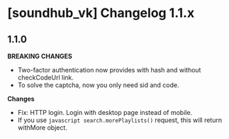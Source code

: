 # [soundhub_vk] Changelog 1.1.x

## 1.1.0

**BREAKING CHANGES**

* Two-factor authentication now provides with hash and without checkCodeUrl link.
* To solve the captcha, now you only need sid and code.

**Changes**

* Fix: HTTP login. Login with desktop page instead of mobile.
* If you use ```javascript search.morePlaylists()``` request, this will return withMore object.